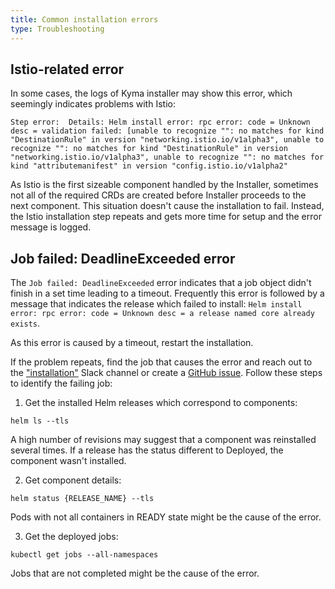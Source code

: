 ```yaml
---
title: Common installation errors
type: Troubleshooting
---
```


## Istio-related error

In some cases, the logs of Kyma installer may show this error, which seemingly indicates problems with Istio:

```
Step error:  Details: Helm install error: rpc error: code = Unknown desc = validation failed: [unable to recognize "": no matches for kind "DestinationRule" in version "networking.istio.io/v1alpha3", unable to recognize "": no matches for kind "DestinationRule" in version "networking.istio.io/v1alpha3", unable to recognize "": no matches for kind "attributemanifest" in version "config.istio.io/v1alpha2"
```

As Istio is the first sizeable component handled by the Installer, sometimes not all of the required CRDs are created before Installer proceeds to the next component. This situation doesn't cause the installation to fail.
Instead, the Istio installation step repeats and gets more time for setup and the error message is logged.

## Job failed: DeadlineExceeded error

The `Job failed: DeadlineExceeded` error indicates that a job object didn't finish in a set time leading to a timeout. Frequently this error is followed by a message that indicates the release which failed to install: `Helm install error: rpc error: code = Unknown desc = a release named core already exists`.

As this error is caused by a timeout, restart the installation.

If the problem repeats, find the job that causes the error and reach out to the ["installation"](https://kyma-community.slack.com/messages/CD2HJ0E78) Slack channel or create a [GitHub issue](https://github.com/kyma-project/kyma/issues). Follow these steps to identify the failing job:

1. Get the installed Helm releases which correspond to components:
  ```
  helm ls --tls
  ```
  A high number of revisions may suggest that a component was reinstalled several times. If a release has the status different to Deployed, the component wasn't installed.

2. Get component details:
  ```
  helm status {RELEASE_NAME} --tls
  ```
  Pods with not all containers in READY state might be the cause of the error.

3. Get the deployed jobs:
  ```
  kubectl get jobs --all-namespaces
  ```
  Jobs that are not completed might be the cause of the error.
